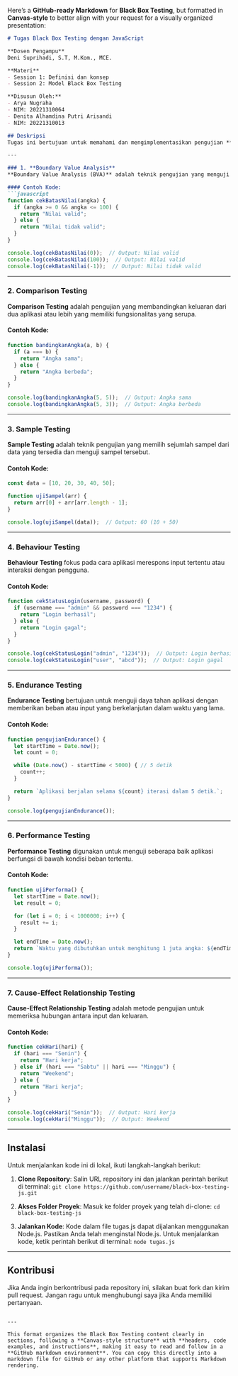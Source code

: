 Here’s a **GitHub-ready Markdown** for **Black Box Testing**, but formatted in **Canvas-style** to better align with your request for a visually organized presentation:

````markdown
# Tugas Black Box Testing dengan JavaScript

**Dosen Pengampu**  
Deni Suprihadi, S.T, M.Kom., MCE.

**Materi**  
- Session 1: Definisi dan konsep  
- Session 2: Model Black Box Testing

**Disusun Oleh:**  
- Arya Nugraha  
- NIM: 20221310064  
- Denita Alhamdina Putri Arisandi  
- NIM: 20221310013

## Deskripsi  
Tugas ini bertujuan untuk memahami dan mengimplementasikan pengujian **Black Box Testing** menggunakan JavaScript. **Black Box Testing** adalah metode pengujian perangkat lunak yang fokus pada pengujian fungsionalitas aplikasi tanpa melihat struktur internal atau kode sumber aplikasi.

---

### 1. **Boundary Value Analysis**
**Boundary Value Analysis (BVA)** adalah teknik pengujian yang menguji nilai-nilai ekstrem dari input yang dapat diterima oleh aplikasi. Pengujian ini memastikan bahwa program dapat menangani batas nilai dengan benar.

#### Contoh Kode:
```javascript
function cekBatasNilai(angka) {
  if (angka >= 0 && angka <= 100) {
    return "Nilai valid";
  } else {
    return "Nilai tidak valid";
  }
}

console.log(cekBatasNilai(0));  // Output: Nilai valid
console.log(cekBatasNilai(100));  // Output: Nilai valid
console.log(cekBatasNilai(-1));  // Output: Nilai tidak valid
````

---

### 2. **Comparison Testing**

**Comparison Testing** adalah pengujian yang membandingkan keluaran dari dua aplikasi atau lebih yang memiliki fungsionalitas yang serupa.

#### Contoh Kode:

```javascript
function bandingkanAngka(a, b) {
  if (a === b) {
    return "Angka sama";
  } else {
    return "Angka berbeda";
  }
}

console.log(bandingkanAngka(5, 5));  // Output: Angka sama
console.log(bandingkanAngka(5, 3));  // Output: Angka berbeda
```

---

### 3. **Sample Testing**

**Sample Testing** adalah teknik pengujian yang memilih sejumlah sampel dari data yang tersedia dan menguji sampel tersebut.

#### Contoh Kode:

```javascript
const data = [10, 20, 30, 40, 50];

function ujiSampel(arr) {
  return arr[0] + arr[arr.length - 1];
}

console.log(ujiSampel(data));  // Output: 60 (10 + 50)
```

---

### 4. **Behaviour Testing**

**Behaviour Testing** fokus pada cara aplikasi merespons input tertentu atau interaksi dengan pengguna.

#### Contoh Kode:

```javascript
function cekStatusLogin(username, password) {
  if (username === "admin" && password === "1234") {
    return "Login berhasil";
  } else {
    return "Login gagal";
  }
}

console.log(cekStatusLogin("admin", "1234"));  // Output: Login berhasil
console.log(cekStatusLogin("user", "abcd"));  // Output: Login gagal
```

---

### 5. **Endurance Testing**

**Endurance Testing** bertujuan untuk menguji daya tahan aplikasi dengan memberikan beban atau input yang berkelanjutan dalam waktu yang lama.

#### Contoh Kode:

```javascript
function pengujianEndurance() {
  let startTime = Date.now();
  let count = 0;

  while (Date.now() - startTime < 5000) { // 5 detik
    count++;
  }

  return `Aplikasi berjalan selama ${count} iterasi dalam 5 detik.`;
}

console.log(pengujianEndurance());
```

---

### 6. **Performance Testing**

**Performance Testing** digunakan untuk menguji seberapa baik aplikasi berfungsi di bawah kondisi beban tertentu.

#### Contoh Kode:

```javascript
function ujiPerforma() {
  let startTime = Date.now();
  let result = 0;

  for (let i = 0; i < 1000000; i++) {
    result += i;
  }

  let endTime = Date.now();
  return `Waktu yang dibutuhkan untuk menghitung 1 juta angka: ${endTime - startTime} ms`;
}

console.log(ujiPerforma());
```

---

### 7. **Cause-Effect Relationship Testing**

**Cause-Effect Relationship Testing** adalah metode pengujian untuk memeriksa hubungan antara input dan keluaran.

#### Contoh Kode:

```javascript
function cekHari(hari) {
  if (hari === "Senin") {
    return "Hari kerja";
  } else if (hari === "Sabtu" || hari === "Minggu") {
    return "Weekend";
  } else {
    return "Hari kerja";
  }
}

console.log(cekHari("Senin"));  // Output: Hari kerja
console.log(cekHari("Minggu"));  // Output: Weekend
```

---

## Instalasi

Untuk menjalankan kode ini di lokal, ikuti langkah-langkah berikut:

1. **Clone Repository**:
   Salin URL repository ini dan jalankan perintah berikut di terminal:
   `git clone https://github.com/username/black-box-testing-js.git`

2. **Akses Folder Proyek**:
   Masuk ke folder proyek yang telah di-clone:
   `cd black-box-testing-js`

3. **Jalankan Kode**:
   Kode dalam file tugas.js dapat dijalankan menggunakan Node.js. Pastikan Anda telah menginstal Node.js.
   Untuk menjalankan kode, ketik perintah berikut di terminal:
   `node tugas.js`

---

## Kontribusi

Jika Anda ingin berkontribusi pada repository ini, silakan buat fork dan kirim pull request. Jangan ragu untuk menghubungi saya jika Anda memiliki pertanyaan.

```

---

This format organizes the Black Box Testing content clearly in sections, following a **Canvas-style structure** with **headers, code examples, and instructions**, making it easy to read and follow in a **GitHub markdown environment**. You can copy this directly into a markdown file for GitHub or any other platform that supports Markdown rendering.
```
